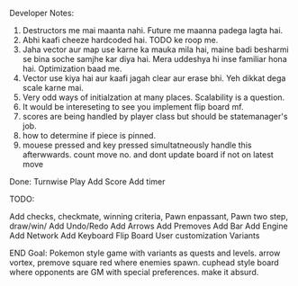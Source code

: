 Developer Notes:
1. Destructors me mai maanta nahi. Future me maanna padega lagta hai.
2. Abhi kaafi cheeze hardcoded hai. TODO ke roop me.
3. Jaha vector aur map use karne ka mauka mila hai, maine badi besharmi se bina soche samjhe kar diya hai. Mera uddeshya hi inse familiar hona hai. Optimization baad me.
4. Vector use kiya hai aur kaafi jagah clear aur erase bhi. Yeh dikkat dega scale karne mai.
5. Very odd ways of initialzation at many places. Scalability is a question.
6. It would be intereseting to see you implement flip board mf.
7. scores are being handled by player class but should be statemanager's job.
8. how to determine if piece is pinned.
9. mouese pressed and key pressed simultatneously handle this afterwwards.
 count move no. and dont update board if not on latest move
 
Done:
Turnwise Play
Add Score
Add timer


TODO: 

Add checks, checkmate, winning criteria, Pawn enpassant, Pawn two step, draw/win/
Add Undo/Redo
Add Arrows
Add Premoves
Add Bar
Add Engine
Add Network
Add Keyboard
Flip Board
User customization
Variants

END Goal: Pokemon style game with variants as quests and levels. arrow vortex, premove square red where enemies spawn. cuphead style board where opponents are GM with special preferences. make it absurd.